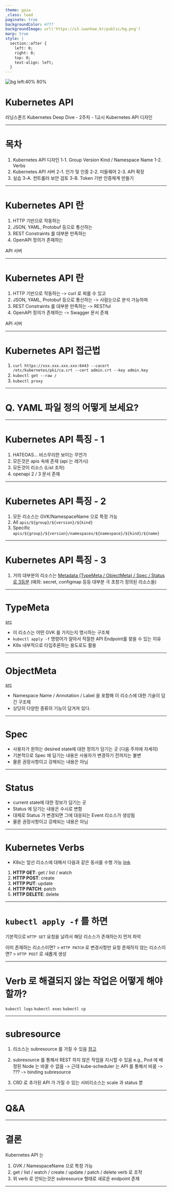 ```yaml
---
theme: gaia
_class: lead
paginate: true
backgroundColor: #fff
backgroundImage: url('https://s3.iwanhae.kr/public/bg.png')
marp: true
style: |
  section::after {
    left: 0;
    right: 0;
    top: 0;
    text-align: left;
  }
---
```


![bg left:40% 80%](https://raw.githubusercontent.com/kubernetes/kubernetes/master/logo/logo.svg)

# **Kubernetes API**

러닝스푼즈
Kubernetes Deep Dive - 2주차 - 1교시
Kubernetes API 디자인

---

# 목차

1. Kubernetes API 디자인
   1-1. Group Version Kind / Namespace Name
   1-2. Verbs
2. Kubernetes API 서버
   2-1. 인가 및 인증
   2-2. 미들웨어
   2-3. API 확장
3. 실습
   3-A. 컨트롤러 보안 검토
   3-B. Token 기반 인증체계 만들기

---

# Kubernetes API 란

1. HTTP 기반으로 작동하는
2. JSON, YAML, Protobuf 등으로 통신하는
3. REST Constraints 를 대부분 만족하는
4. OpenAPI 정의가 존재하는

API 서버

---

# Kubernetes API 란

1. HTTP 기반으로 작동하는 -> curl 로 찌를 수 있고
2. JSON, YAML, Protobuf 등으로 통신하는 -> 사람눈으로 분석 가능하며
3. REST Constraints 를 대부분 만족하는 -> RESTful
4. OpenAPI 정의가 존재하는 -> Swagger 문서 존재

API 서버

---

# Kubernetes API 접근법

1. `curl https://xxx.xxx.xxx.xxx:6443 --cacert /etc/kubernetes/pki/ca.crt --cert admin.crt --key admin.key`
2. `kubectl get --raw /`
3. `kubectl proxy`

---

# Q. YAML 파일 정의 어떻게 보세요?

---

# Kubernetes API 특징 - 1

1. HATEOAS... 비스무리한 보이는 무언가
1. 모든것은 apis 속에 존재 (api 는 레거시)
1. 모든것이 리소스 (List 조차)
1. openapi 2 / 3 문서 존재

---

# Kubernetes API 특징 - 2

1. 모든 리소스는 GVK/NamespaceName 으로 특정 가능
1. All
   `apis/${group}/${version}/${kind}`
1. Specific
   `apis/${group}/${version}/namespaces/${namespace}/${kind}/${name}`

---

# Kubernetes API 특징 - 3

1. 거의 대부분의 리소스는 [Metadata (TypeMeta / ObjectMeta) / Spec / Status 로 3등분](https://github.com/kubernetes/community/blob/master/contributors/devel/sig-architecture/api-conventions.md#spec-and-status)
   (예외: secret, configmap 등등 대부분 극 초창기 정의된 리소스들)

---

# TypeMeta

[src](https://github.com/kubernetes/kubernetes/blob/master/staging/src/k8s.io/apimachinery/pkg/apis/meta/v1/types.go#L37-L57)

- 이 리소스는 어떤 GVK 를 가지는지 명시하는 구조체
- `kubectl apply -f` 명령어가 알아서 적절한 API Endpoint를 찾을 수 있는 이유
- K8s 내부적으로 타입추론하는 용도로도 활용

---

# ObjectMeta

[src](https://github.com/kubernetes/kubernetes/blob/master/staging/src/k8s.io/apimachinery/pkg/apis/meta/v1/types.go#L109-L272)

- Namespace Name / Annotation / Label 을 포함해 이 리소스에 대한 기술이 담긴 구조체
- 상당히 다양한 종류의 기능이 담겨져 있다.

---

# Spec

- 사용자가 원하는 desired state에 대한 정의가 담기는 곳 (다음 주차에 자세히)
- 기본적으로 Spec 에 담기는 내용은 사용자가 변경하기 전까지는 불변
- 물론 권장사항이고 강제되는 내용은 아님

---

# Status

- current state에 대한 정보가 담기는 곳
- Status 에 담기는 내용은 수시로 변함
- 대체로 Status 가 변경되면 그에 대응되는 Event 리소스가 생성됨
- 물론 권장사항이고 강제되는 내용은 아님

---

# Kubernetes Verbs

- K8s는 앞선 리소스에 대해서 다음과 같은 동사를 수행 가능 [link](https://kubernetes.io/docs/reference/access-authn-authz/authorization/#determine-the-request-verb)

1. **HTTP GET**: get / list / watch
2. **HTTP POST**: create
3. **HTTP PUT**: update
4. **HTTP PATCH**: patch
5. **HTTP DELETE**: delete

---

# `kubectl apply -f` 를 하면

기본적으로 `HTTP GET` 요청을 날려서 해당 리소스가 존재하는지 먼저 파악

이미 존재하는 리소스이면? > `HTTP PATCH` 로 변경사항만 요청
존재하지 않는 리소스이면? > `HTTP POST` 로 새롭게 생성

---

# Verb 로 해결되지 않는 작업은 어떻게 해야할까?

`kubectl logs`
`kubectl exec`
`kubectl cp`

---

# subresource

1. 리소스는 subresource 를 가질 수 있음 [참고](https://s3.iwanhae.kr/public/k8s/index.html)
2. subresource 를 통해서 REST 하지 않은 작업을 지시할 수 있음
   e.g., Pod 에 배정된 Node 는 바꿀 수 없음
   -> 근데 kube-scheduler 는 API 를 통해서 바꿈
   -> ??? -> binding subresource

3. CRD 로 추가된 API 가 가질 수 있는 서비리소스는 scale 과 status 뿐

---

# Q&A

---

# 결론

Kubernetes API 는

1. GVK / NamespaceName 으로 특정 가능
2. get / list / watch / create / update / patch / delete verb 로 조작
3. 위 verb 로 안되는것은 subresource 형태로 새로운 endpoint 존재

---
